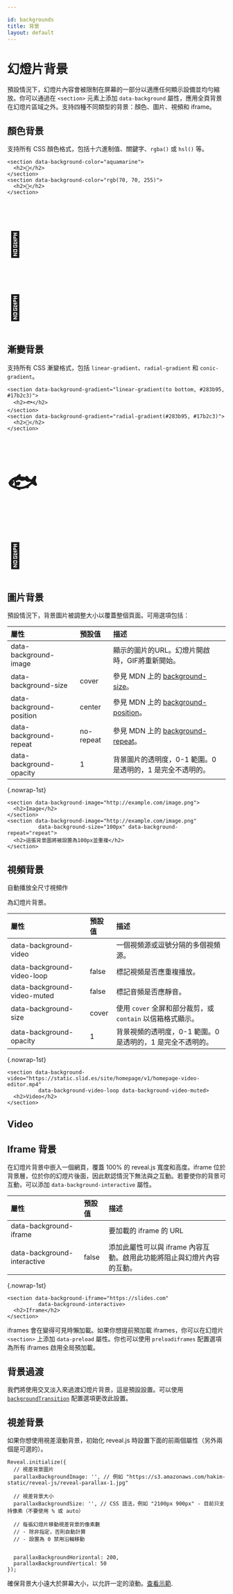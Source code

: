```yaml
---

id: backgrounds
title: 背景
layout: default
---
```


# 幻燈片背景

預設情況下，幻燈片內容會被限制在屏幕的一部分以適應任何顯示設備並均勻縮放。你可以通過在 `<section>` 元素上添加 `data-background` 屬性，應用全頁背景在幻燈片區域之外。支持四種不同類型的背景：顏色、圖片、視頻和 iframe。

## 顏色背景

支持所有 CSS 顏色格式，包括十六進制值、關鍵字、`rgba()` 或 `hsl()` 等。

```html/0,3
<section data-background-color="aquamarine">
  <h2>🍦</h2>
</section>
<section data-background-color="rgb(70, 70, 255)">
  <h2>🍰</h2>
</section>
```
<div class="reveal reveal-example">
  <div class="slides">
    <section data-background-color="aquamarine">
      <h2 style="font-size: 4em;">🍦</h2>
    </section>
    <section data-background-color="rgb(70, 70, 255)">
      <h2 style="font-size: 4em;">🍰</h2>
    </section>
  </div>
</div>

## 漸變背景

支持所有 CSS 漸變格式，包括 `linear-gradient`、`radial-gradient` 和 `conic-gradient`。

```html/0,3
<section data-background-gradient="linear-gradient(to bottom, #283b95, #17b2c3)">
  <h2>🐟</h2>
</section>
<section data-background-gradient="radial-gradient(#283b95, #17b2c3)">
  <h2>🐳</h2>
</section>
```
<div class="reveal reveal-example">
  <div class="slides">
    <section data-background-gradient="linear-gradient(to bottom, #283b95, #17b2c3)">
      <h2 style="font-size: 4em;">🐟</h2>
    </section>
    <section data-background-gradient="radial-gradient(#283b95, #17b2c3)">
      <h2 style="font-size: 4em;">🐳</h2>
    </section>
  </div>
</div>

## 圖片背景

預設情況下，背景圖片被調整大小以覆蓋整個頁面。可用選項包括：

| 屬性 | 預設值 | 描述 |
| :------------------------------- | :--------- | :---------- |
| data-background-image            |            | 顯示的圖片的URL。幻燈片開啟時，GIF將重新開始。 |
| data-background-size             | cover      | 參見 MDN 上的 [background-size](https://developer.mozilla.org/docs/Web/CSS/background-size)。 |
| data-background-position         | center     | 參見 MDN 上的 [background-position](https://developer.mozilla.org/docs/Web/CSS/background-position)。 |
| data-background-repeat           | no-repeat  | 參見 MDN 上的 [background-repeat](https://developer.mozilla.org/docs/Web/CSS/background-repeat)。 |
| data-background-opacity          | 1          | 背景圖片的透明度，0-1 範圍。0 是透明的，1 是完全不透明的。 |
{.nowrap-1st}

```html/0,3-4
<section data-background-image="http://example.com/image.png">
  <h2>Image</h2>
</section>
<section data-background-image="http://example.com/image.png" 
          data-background-size="100px" data-background-repeat="repeat">
  <h2>這張背景圖將被設置為100px並重複</h2>
</section>
```

## 視頻背景

自動播放全尺寸視頻作

為幻燈片背景。

| 屬性 | 預設值 | 描述 |
| :---------------------------     | :------ | :---------- |
| data-background-video            |         | 一個視頻源或逗號分隔的多個視頻源。 |
| data-background-video-loop       | false   | 標記視頻是否應重複播放。 |
| data-background-video-muted      | false   | 標記音頻是否應靜音。 |
| data-background-size             | cover   | 使用 `cover` 全屏和部分裁剪，或 `contain` 以信箱格式顯示。 |
| data-background-opacity          | 1       | 背景視頻的透明度，0-1 範圍。0 是透明的，1 是完全不透明的。 |
{.nowrap-1st}

```html/0-1
<section data-background-video="https://static.slid.es/site/homepage/v1/homepage-video-editor.mp4" 
          data-background-video-loop data-background-video-muted>
  <h2>Video</h2>
</section>
```
<div class="reveal reveal-example">
  <div class="slides">
    <section data-background-video="https://static.slid.es/site/homepage/v1/homepage-video-editor.mp4" 
          data-background-video-loop data-background-video-muted>
      <h2>Video</h2>
    </section>
  </div>
</div>

## Iframe 背景

在幻燈片背景中嵌入一個網頁，覆蓋 100% 的 reveal.js 寬度和高度。iframe 位於背景層，位於你的幻燈片後面，因此默認情況下無法與之互動。若要使你的背景可互動，可以添加 `data-background-interactive` 屬性。

| 屬性 | 預設值 | 描述 |
| :- | :- | :-
| data-background-iframe       |       | 要加載的 iframe 的 URL |
| data-background-interactive  | false | 添加此屬性可以與 iframe 內容互動。啟用此功能將阻止與幻燈片內容的互動。 |
{.nowrap-1st}

```html/0-1
<section data-background-iframe="https://slides.com"
          data-background-interactive>
  <h2>Iframe</h2>
</section>
```

iframes 會在變得可見時懶加載。如果你想提前預加載 iframes，你可以在幻燈片 `<section>` 上添加 `data-preload` 屬性。你也可以使用 `preloadiframes` 配置選項為所有 iframes 啟用全局預加載。

## 背景過渡

我們將使用交叉淡入來過渡幻燈片背景，這是預設設置。可以使用 [`backgroundTransition`](/transitions/#background-transitions) 配置選項更改此設置。


## 視差背景

如果你想使用視差滾動背景，初始化 reveal.js 時設置下面的前兩個屬性（另外兩個是可選的）。

```javascript/1-11
Reveal.initialize({
  // 視差背景圖片
  parallaxBackgroundImage: '', // 例如 "https://s3.amazonaws.com/hakim-static/reveal-js/reveal-parallax-1.jpg"

  // 視差背景大小
  parallaxBackgroundSize: '', // CSS 語法，例如 "2100px 900px" - 目前只支持像素（不要使用 % 或 auto）

  // 每張幻燈片移動視差背景的像素數
  // - 除非指定，否則自動計算
  // - 設置為 0 禁用沿軸移動


  parallaxBackgroundHorizontal: 200,
  parallaxBackgroundVertical: 50
});
```

確保背景大小遠大於屏幕大小，以允許一定的滾動。[查看示範](/demo?parallaxBackgroundImage=https%3A%2F%2Fs3.amazonaws.com%2Fhakim-static%2Freveal-js%2Freveal-parallax-1.jpg&parallaxBackgroundSize=2100px%20900px).